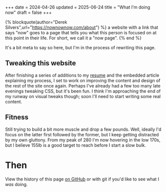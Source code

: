 +++
date = 2024-04-26
updated = 2025-06-24
title = "What I’m doing now"
draft = false
+++

{% blockquote(author="Derek Silvers",url="https://nownownow.com/about") %}
a website with a link that says "now" goes to a page that tells you what this person is focused on at this point in their life. For short, we call it a "now page".
{% end %}

It's a bit meta to say so here, but I'm in the process of rewriting this page.

## Tweaking this website

After finishing a series of additions to my [resume](/resume) and the embedded article explaining my process, I set to work on improving the content and design of the rest of the site once again. Perhaps I've already had a few too many late evenings tweaking CSS, but it's been fun. I think I'm approaching the end of my runway on visual tweaks though; soon I'll need to start writing some real content.

## Fitness

Still trying to build a bit more muscle and drop a few pounds. Well, ideally I'd focus on the latter first followed by the former, but I keep getting distracted by my own gluttony. From my peak of 280 I'm now hovering in the low 170s, but I believe 155lb is a good target to reach before I start a slow bulk.

# Then

View the history of this page [on GitHub](https://github.com/wesleydeal/deal.digital/commits/master/content/now.md) or with git if you'd like to see what I *was* doing.
